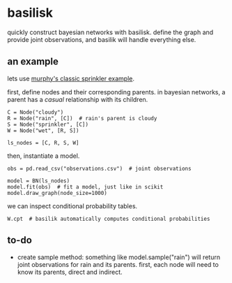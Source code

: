 # basilisk
quickly construct bayesian networks with basilisk. define the graph and provide joint observations, and basilik will handle everything else.

## an example
lets use [murphy's classic sprinkler example](https://www.cs.ubc.ca/~murphyk/Bayes/bayes_tutorial.pdf).

first, define nodes and their corresponding parents. in bayesian networks, a parent has a *casual* relationship with its children.
```
C = Node("cloudy")
R = Node("rain", [C])  # rain's parent is cloudy
S = Node("sprinkler", [C])
W = Node("wet", [R, S])

ls_nodes = [C, R, S, W]
```

then, instantiate a model.
```
obs = pd.read_csv("observations.csv")  # joint observations

model = BN(ls_nodes)
model.fit(obs)  # fit a model, just like in scikit
model.draw_graph(node_size=1000)
```

we can inspect conditional probability tables.
```
W.cpt  # basilik automatically computes conditional probabilities
```

## to-do
* create sample method: something like model.sample("rain") will return joint observations for rain and its parents. first, each node will need to know its parents, direct and indirect.